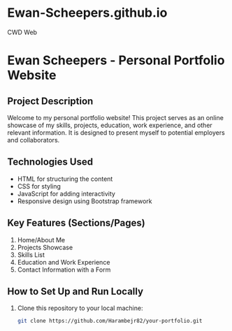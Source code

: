 # Ewan-Scheepers.github.io
CWD Web


# Ewan Scheepers - Personal Portfolio Website

## Project Description
Welcome to my personal portfolio website! This project serves as an online showcase of my skills, projects, education, work experience, and other relevant information. It is designed to present myself to potential employers and collaborators.

## Technologies Used
- HTML for structuring the content
- CSS for styling
- JavaScript for adding interactivity
- Responsive design using Bootstrap framework

## Key Features (Sections/Pages)
1. Home/About Me
2. Projects Showcase
3. Skills List
4. Education and Work Experience
5. Contact Information with a Form

## How to Set Up and Run Locally
1. Clone this repository to your local machine:
   ```bash
   git clone https://github.com/Harambejr82/your-portfolio.git
